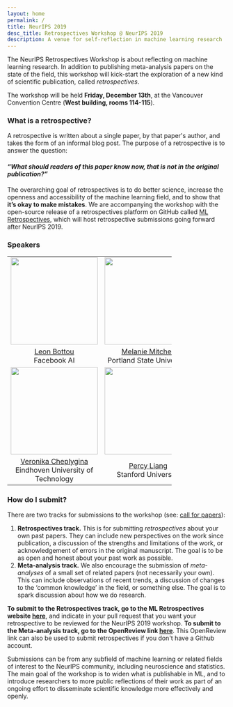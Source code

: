 ```yaml
---
layout: home
permalink: /
title: NeurIPS 2019
desc_title: Retrospectives Workshop @ NeurIPS 2019
description: A venue for self-reflection in machine learning research
---
```


The NeurIPS Retrospectives Workshop is about reflecting on machine learning research. In addition to publishing meta-analysis papers on the state of the field, this workshop will kick-start the exploration of a new kind of scientific publication, called *retrospectives*. 

The workshop will be held **Friday, December 13th**, at the Vancouver Convention Centre (**West building, rooms 114-115**). 

### What is a retrospective?

A retrospective is written about a single paper, by that paper's author, and takes the form of an informal blog post. The purpose of a retrospective is to answer the question: 

#### *“What should readers of this paper know now, that is not in the original publication?”* 

The overarching goal of retrospectives is to do better science, increase the openness and accessibility of the machine learning field, and to show that **it’s okay to make mistakes**.
We are accompanying the workshop with the open-source release of a retrospectives platform on GitHub called [ML Retrospectives](https://ml-retrospectives.github.io/), which will host retrospective submissions going forward after NeurIPS 2019. 


### Speakers

<table style="width:75%">
  <tr>
    <td style="text-align:center"><img src="https://www.cifar.ca/images/default-source/bios/bottou_bw.jpg?sfvrsn=47aa5ba2_2" height="200"></td>
    <td style="text-align:center"><img src="https://melaniemitchell.me/mm.jpg" height="200"></td>
    <td style="text-align:center"><img src="https://www.cmu.edu/tepper/facultyphotos/large/zlipton-min.jpg" height="200"></td>
    <td style="text-align:center"><img src="https://cs.nyu.edu/~denton/me.jpg" height="200"></td>
  </tr>
  <tr>
    <td style="text-align:center"><a href="https://leon.bottou.org/">Leon Bottou</a> <br> Facebook AI</td>
    <td style="text-align:center"><a href="https://melaniemitchell.me/">Melanie Mitchell</a> <br> Portland State University</td>
    <td style="text-align:center"><a href="http://zacklipton.com/">Zach Lipton</a> <br> CMU</td>
    <td style="text-align:center"><a href="https://cs.nyu.edu/~denton/">Emily Denton</a> <br> Google</td>
  </tr>
  <tr>
    <td style="text-align:center"><img src="https://i0.wp.com/veronikach.com/wp-content/uploads/2019/01/Cheplygina_Veronika.jpg?resize=768%2C960&ssl=1" height="200"></td>
    <td style="text-align:center"><img src="https://cs.stanford.edu/~pliang/resources/percy2.jpeg" height="200"></td>
    <td style="text-align:center"><img src="http://www.cs.toronto.edu/~duvenaud/pictures/me/david-duvenaud-headshot.jpg" height="200"></td>
    <td style="text-align:center"><img src="https://vivo.brown.edu/profile-images/133/30/mlittman.jpg" height="200"></td>
  </tr>
  <tr>
    <td style="text-align:center"><a href="https://veronikach.com/">Veronika Cheplygina</a> <br> Eindhoven University of Technology</td>
    <td style="text-align:center"><a href="https://cs.stanford.edu/~pliang/">Percy Liang</a> <br> Stanford University</td>
    <td style="text-align:center"><a href="http://www.cs.toronto.edu/~duvenaud/">David Duvenaud</a> <br> University of Toronto</td>
    <td style="text-align:center"><a href="http://cs.brown.edu/~mlittman/">Michael Littman</a><br> Brown University</td>
  </tr>
</table>



### How do I submit?

There are two tracks for submissions to the workshop (see: [call for papers](https://ml-retrospectives.github.io/neurips2019/cfp/)):

1. **Retrospectives track.** This is for submitting *retrospectives* about your own past papers. They can include new perspectives on the work since publication, a discussion of the strengths and limitations of the work, or acknowledgement of errors in the original manuscript. The goal is to be as open and honest about your past work as possible.   
2. **Meta-analysis track.** We also encourage the submission of *meta-analyses* of a small set of related papers (not necessarily your own). This can include observations of recent trends, a discussion of changes to the ‘common knowledge’ in the field, or something else. The goal is to spark discussion about how we do research.  

**To submit to the Retrospectives track, go to the ML Retrospectives website [here](https://ml-retrospectives.github.io/how/)**, and indicate in your pull request that you want your retrospective to be reviewed for the NeurIPS 2019 workshop. **To submit to the Meta-analysis track, go to the OpenReview link [here](https://openreview.net/group?id=NeurIPS.cc/2019/Workshop/Retrospectives)**. This OpenReview link can also be used to submit retrospectives if you don't have a Github account.  

Submissions can be from any subfield of machine learning or related fields of interest to the NeurIPS community, including neuroscience and statistics.  The main goal of the workshop is to widen what is publishable in ML, and to introduce researchers to more public reflections of their work as part of an ongoing effort to disseminate scientific knowledge more effectively and openly.





